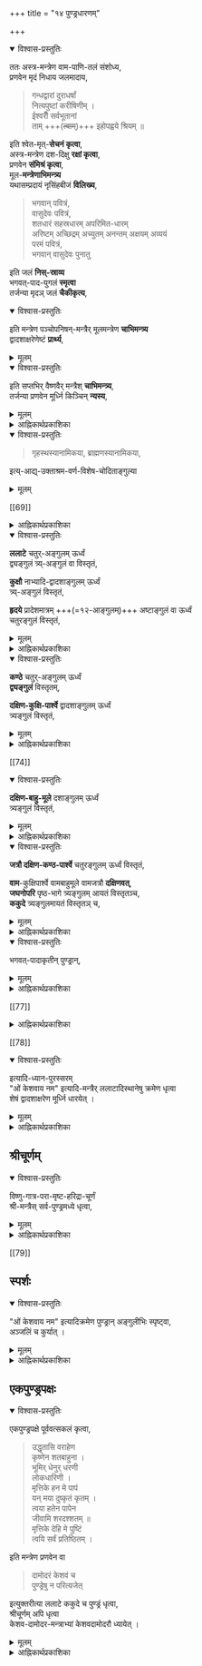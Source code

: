 +++
title = "१४ पुण्ड्रधारणम्"

+++

<details open><summary>विश्वास-प्रस्तुतिः</summary>

ततः अस्त्र-मन्त्रेण वाम-पाणि-तलं संशोध्य,  
प्रणवेन मृदं निधाय जलमादाय, 

> गन्धद्वारां दुराधर्षां  
नित्यपुष्टां करीषिणीम् ।  
ईश्वरीँ सर्वभूतानां  
ताम् +++(~~त्वाम्~~)+++ इहोपह्वये श्रियम् ॥

इति श्वेत-मृत्-**सेचनं कृत्वा**,  
अस्त्र-मन्त्रेण दश-दिक्षु **रक्षां कृत्वा**,  
प्रणवेन **संमिश्रं कृत्वा**,  
मूल-**मन्त्रेणाभिमन्त्र्य**  
यथासम्प्रदायं नृसिंहबीजं **विलिख्य**, 

> भगवान् पवित्रं,  
> वासुदेवः पवित्रं,  
> शतधारं सहस्रधारम् अपरिमित-धारम्  
> अरिष्टम् अच्छिद्रम् अच्युतम् अनन्तम् अक्षयम् अव्ययं  
> परमं पवित्रं,  
> भगवान् वासुदेवः पुनातु 

इति जलं **निस्-स्राव्य**  
भगवत्-पाद-युगलं **स्मृत्वा**  
तर्जन्या मृदञ् जलं **चैकीकृत्य**, 
</details>

<div class="js_include" url="/vedAH_Rk/shAkalam/saMhitA/vishvAsa-prastutiH/01/154/01_viShNornu_kaM.md"  newLevelForH1="5" includeTitle="false"> </div>  

<div class="js_include" url="/vedAH_Rk/shAkalam/saMhitA/sarvASh_TIkAH/01/154/01_viShNornu_kaM.md"  newLevelForH1="5" includeTitle="false"> </div>  


<details open><summary>विश्वास-प्रस्तुतिः</summary>

इति मन्त्रेण पञ्चोपनिषन्-मन्त्रैर्  मूलमन्त्रेण **चाभिमन्त्र्य**  
द्वादशाक्षरेणेष्टं **प्रार्थ्य**, 
</details>

<details><summary>मूलम्</summary>

इति मन्त्रेण पञ्चोपनिषन्मन्त्रैर्मूलमन्त्रेण चाभिमन्त्र्य द्वादशाक्षरेणेष्टं प्रार्थ्य, 
</details>


<div class="js_include" url="/vedAH_yajuH/taittirIyam/saMhitA/yajuH/sarva-prastutiH/1/2_somayAgArambhaH/13_havirdhAna-maNDapa-nirmANam/viShNo_rarATam.md"  newLevelForH1="5" includeTitle="false"> </div>

<details open><summary>विश्वास-प्रस्तुतिः</summary>

इति सप्तभिर् वैष्णवैर् मन्त्रैश् **चाभिमन्त्र्य**,  
तर्जन्या प्रणवेन मूर्ध्नि किञ्चिन् **न्यस्य**,
</details>

<details><summary>मूलम्</summary>

इति सप्तभिर्वैष्णवैर्मन्त्रैश्चाभिमन्त्र्य, तर्जन्या प्रणवेन मूर्ध्नि किञ्चिन्न्यस्य,
</details>


<details><summary>आह्निकार्थप्रकाशिका</summary>

अथ ऊर्ध्वपुण्ड्रधारणम् आह **अस्त्रमन्त्रेणे**त्यादिना ।  
ऊर्ध्व-पुण्ड्र-धारण-तद्-अधिकारि-मृद्-वर्णाकृत्य्-आदिकं सप्रमाणं  
श्री-सच्-चरित्र-रक्षायां स्पष्टम् अनुगृहीतम् ।  

यत् तु आह्निक-काण्डे +++(वैद्यनाथदीक्षितीये)+++ ब्राह्मणादीनां  
त्रिपुण्ड्र-धारण-प्रतिपादकानि चन्द्रिका-माधवीयाद्य्-अनुदाहृतानि वचनानि  
ब्राह्मणस्य त्रिपुण्ड्र-निषेध-पराणि सम्प्रतिपन्न-वचनानि  
चोदाहृत्योक्तम् 

> एवम्-आदि-त्रि-पुण्ड्र-निषेध-वचनानि  
> पाशुपतादि-तन्त्र-दीक्षा-प्रविष्ट-ब्राह्मण-निन्दा-पराणि ।  
> अत एव वाराहे गौतमः +++(पाठोऽयं न लब्धः।)+++ -
>
>
>> शशाप तान् जटा-भस्म-  
दीक्षा-व्रत-धरांस् तथा ।  
त्रि-पुण्ड्र-धारिणो नित्यं  
भस्मोद्धूलन-तत्-पराः ॥  
**भविष्यथ** त्रयी-बाह्या  
मिथ्या-ज्ञान-प्रलापिनः ।  
बौद्धे चाप्य् आर्हते चैव  
तथा पाशुपतेऽपि च ॥  
शाम्भवे दीक्षिता यूयं  
**भवत** ब्राह्मणाधमाः । 
>
> इत्युक्तम् ।

[[68]]

तद् अयुक्तम् -   
"ब्राह्मणस् त्रिपुण्ड्रं न धारयेद्"  
इत्य्-आदीनां स्वोदाहृतानां आचार्यपादोदाहृतानां पठ्यमान-स्मृति-पुराण-वचनानां  
शैव-पाशुपतादि-दीक्षा-प्रविष्ट-ब्राह्मण-निन्दा-परत्वस्यायुक्तत्वात् ।  

न तावच् छ्रुति-लिङ्गादिभिर् अयम् अर्थो ऽवगम्यते -  
भवद्-उदाहृत-वचनेन त्रि-पुण्ड्र-धारण-भस्मोद्धूलन-मिथ्या-ज्ञान-प्रलापानां  
शाप-ग्रस्त-विषयत्वावगमेन  
त्रिपुण्ड्रादेः तद्-धार्यत्वे  
तद्-व्यतिरिक्ताधार्यत्व-परत्वेन च लिङ्ग-दर्शनात् । 

अपच्छेदाधिकरण-न्यायेन निषेधस्य बलीयस्त्व-वादिनः अद्वैतिनः ।  

प्रायश्चित्त-काण्डे श्राद्ध-शिष्ट-भोजन-विधि-सत्त्वेऽपि  
निषेधस्य बलीयस्त्वात्  
तद्-अभोज्यत्वं वदतः वैद्यनाथस्य  
ब्राह्मण-त्रि-पुण्ड्र-निषेध-बलीयस्त्वस्यावश्याङ्गीकार्यत्वात् -  
निषेध-वचनानां शैव-दीक्षा-प्रविष्ट-ब्राह्मण-निन्दा-परत्व-वर्णनं  
स्व-मत-स्थैकदेशि-दुराचार-स्थापनाभिनिवेश-मूलकम् इति  
सद्भिर् विभावनीयम् इति । 

तद् उक्तम् - 

> आदौ तु लक्षणोपेतां  
सुगन्धां सात्त्विकीं शुभाम् ।  
वामे ऽस्त्र-शोधिते हस्ते  
वाग्यतः प्रणवेन तु ॥  
**निधाय** जलम् आदाय  
गन्धद्वारेति **सेचयेत्** ।  
अस्त्र-मन्त्रेण रक्षां च  
**कृत्वा** दशसु दिक्ष्व् अपि ॥  
तार-मन्त्रेण सम्मिश्रं  
मूल-मन्त्रेण **मन्त्रयेत्** ।  
नृसिंह-बीजञ् च **लिखेत्**  
रक्षार्थं दोष-शान्तये ॥  
शत-धारेति मन्त्रेण  
तीर्थ-तोयञ् च **निक्षिपेत्** ।  
ताम् **एकीकृत्य** तर्जन्या  
**स्मृत्वा** मम पद-द्वयम् ॥  
विष्णोर्नुकेन मन्त्रेण  
**मन्त्रयित्वा** यथाक्रमम् ।  
पञ्चोपनिषदैर् मन्त्रैर्  
मूल-मन्त्रेण मन्त्रयेत् ॥  
द्वादशाक्षरम् **उच्चार्य**  
**प्रार्थयेद्** इष्ट-सिद्धये ।  
सप्तभिर् वैष्णवैर् मन्त्रैर्  
**मन्त्रयेन्** मोक्ष-सिद्धये ॥  
मृदं प्राक् तार-मन्त्रेण  
तर्जन्या मूर्ध्नि **विन्यसेत्** ॥ 

इति ।  
“इष्टसिद्धये" इत्यत्र “सत्-समृद्धिञ् च युक्ताम्" इत्य्  
अनुगृहीत-भगवद्-भागवत-समृद्धिर् विवक्षिता,  
प्रपन्नानां “त्रैवर्गिकांस् त्यजेद् धर्मान्” इति काम्यान्तर-निषेधात् ।  

“मोक्ष-सिद्धये” इत्यत्र अनन्य-प्रयोजन-कैङ्कर्य-सिद्धिर् विवक्षिता,  
प्रपन्नानां मोक्षार्थं कर्तव्यान्तराभावात् ।+++(5)+++ 
</details>



<details open><summary>विश्वास-प्रस्तुतिः</summary>

> गृहस्थस्यानामिकया, ब्राह्मणस्यानामिकया, 
 
इत्य्-आद्य्-उक्ताश्रम-वर्ण-विशेष-चोदिताङ्गुल्या
</details>

<details><summary>मूलम्</summary>

> गृहस्थस्यानामिकया, ब्राह्मणस्यानामिकया, 
 
इत्याद्युक्ताश्रमवर्णविशेषचोदिताङ्गुल्या
</details>



[[69]]

<details><summary>आह्निकार्थप्रकाशिका</summary>

अथ पुण्ड्र-धारण-साधनम् आह -  
**गृहस्थस्यानामिकये**त्य्-आदिना । तद् उक्तं 

> ब्राह्मणस्य विशेषेण  
कल्पिता **ऽऽनामिका** स्मृता ।  
**अङ्गुष्ठम्** एव राज्ञश् च  
**तर्जनी** विश एव च ॥  
शूद्रस्य **मध्यमा** प्रोक्ता  
सर्वेषां वाप्य् **अनामिका** ।  
**तर्जनी** भिक्षुकस्यैव  
वनस्थस्य तु **मध्यमा** ॥  
**अनामिका** गृहस्थस्याङ्गुष्ठाग्रमथापि वा ।  
**अङ्गुष्ठेन** ब्रह्मचारी सर्वेषां स्याद् **अनामिका** ॥ 

इति । 

यद् अपरोक्तं स्कान्दे मार्गशीर्ष-माहात्म्ये  
ब्रह्म-चारि-यत्य्-आदीन् अधिकृत्य दर्पणविधेः  
तेषान् तु **दर्पण-निषेधो** ऽन्यविषयः ।  
तत्रैव रात्रौ दर्पण-विधेः  
तत्र दर्पण-निषेधो ऽन्यविषयः -  
तत्रैव दर्पणाभावे जलावलोकन-विधानात् । 

जले प्रतिबिम्बावलोकन-निषेधोऽपि तथा +इति - तदसङ्गतम् -  
निबन्धनेषु तद्-वचनान् उदाहरणेनाचार-विरहाच् च । 

यतीनां सर्वदा इतरेषां रात्रौ  
दर्पणावलोकनस्य जलावलोकन-पूर्व-पुण्ड्र-धारणस्य  
चाननुष्ठान-पराहतत्वात् । यद् अप्य् अपरोक्तं 

> **अङ्गुष्ठं** पुष्टिदं प्रोक्तं  
**मध्यमा** ऽऽयुष्करी तथा ।  
**अनामिका** ऽन्नदा नित्यं  
मुक्तिदा च **प्रदेशिनी** ।  
एतैर् अङ्गुलिभेदैस् तु  
कारयेन्, न नखैर् लिखेत् ॥ 

इति श्री-सच्-चरित्र-रक्षोक्त--तत्-तद्-अङ्गुलि-फल--निरपेक्षाणां  
तत्-तत्-कर्माङ्गत्वादि-मात्रेणोर्ध्व-पुण्ड्र-करण-दशायाम् 

> अनामिका ब्राह्मणस्य  
> गृहस्थस्यानामिका 

इत्य्-आदिवर्णाश्रम-विषय-व्यवस्था-वचनानीति  
देशिक-चरणैः कण्ठतो व्यवस्थापितत्वात्,  
मोक्षापेक्षावद्भिः भगवत्-प्रीत्य्-अर्थम् ऊर्ध्व-पुण्ड्र-करणे  
प्रदेशिन्य्+++(=तर्जनी)+++ एव देशिक-सम्मता ।

[[70]]

तया ऽऽर्जवादि-गुणासम्भवे  
तद्-अनुगुणया यया कयाचिद् अङ्गुल्या धार्याणि ।+++(4)+++ 

> यथाकामन् तु सर्वाभिः  
न नखैरिति केचन 

इत्य्-उक्तत्वात् ।  
स्मृति-चन्द्रिकायां - 

> स्वयं-धौतेन कर्तव्यं  
कारु-धौतं विवर्जयेत् 

इत्यत्र स्वयं-धौतेनेत्य् एव सिद्धे  
कारु-धौत-निषेधेन  
कारु-धौत-व्यतिरिक्त-धौतम् अभ्यनुज्ञातम्।   

इत्य् उक्त-रीत्या  
"न नखैर् लिखेद्" इति निषेधेन  
नख-व्यतिरिक्तं पुण्ड्र-धारणे  
ऽभ्यनुज्ञातं भवति -  

> येनोर्ध्वपुण्ड्रं सौम्यं स्याद्  
आर्जवं च कृतं भवेत् ।  
तेन कुर्यात् प्रकारेण  
तादृशं फलदं भवेत् ॥ 

इति नारदीय-वचने येन तेनेति सामान्योक्तेश् च । एवञ्चाङ्गुल्यैव धारणीयानीति निर्बन्धो न कर्तव्य इति । तदत्यन्तमसङ्गतम् । आचार्यपादश्रीसूक्तिन्यायविरुद्धत्वात् । 

> या चात्र वर्णाश्रम-मात्र-विषयतया  
> ऽङ्गुलि-व्यवस्था  
> सा तत्-तत्-फल-विशेष-निरपेक्षाणां  
> तत्-तत्-कर्माङ्गत्वादि-मात्रेणोर्ध्व-पुण्ड्र-करण-दशायाम्  
> इति मन्तव्यम् 

इति श्रीसूक्तौ पूर्वोदाहृत-वचनावगत-मोक्ष-तद्-इतर-फल-कामना-रहितानां  
तत्-तत्-कर्माङ्गत्वादिनोर्ध्व-पुण्ड्र-धारणे वर्णाश्रमाङ्गुलि-व्यवस्थेति प्रतीयते ।  
कर्माङ्गत्वादीत्यादि-पदेन 

> यच् छरीरं मनुष्याणाम्  
ऊर्ध्व-पुण्ड्रं विना भवेत् ।  
द्रष्टव्यन् नैव तद्-देहं  
श्मशान-सदृशं स्मृतम् ॥ +++(4)+++

इत्य्-अकरणे दोष-श्रवणेन  
करणे प्रत्यवाय-परिहारस्य, 

> प्रातर्-मध्यन्-दिने सायम्  
ऊर्ध्वपुण्ड्रेण केशवः ।  
अकृतैर् वा कृतैर् वापि  
तैस् तैः प्रीणाति माधवः ॥ 

इति भारद्वाज-वचनावगत-भगवत्-प्रीति-विशेषस्य च सङ्ग्रहः ।  
_मात्र_-पदेन पूर्वोदाहृत-वचनावगत-फलाभिसन्धि-व्यवच्छेदः ।  
एवं च तत्-तत्-कर्माङ्गत्वेन  
“अ-क्रिया-वद् अनर्थाय" इति  
लक्ष्मी-तन्त्र-वचन+आचार्यपाद-श्रीसूक्तावगत--  
प्रत्यवाय-परिहारार्थत्वेन +उपदर्शित-भगवत्-प्रीत्य्-उद्देशेन  
चोर्ध्व-पुण्ड्र-करण-दशायां वर्णाश्रमाङ्गुलि-व्यवस्थेत्य् उक्तं भवति । 

> फलाश्रुतेर् वीप्सया वा  
> तन् नित्यम् उदितं बुधैः,  
> अस्य चैवम् अकामोपाधि-निबद्ध-विधि-प्राप्तत्वात्  
> **नित्यत्वं सिद्धम्** 

इति प्रमाण-श्री-सच्-चरित्र-रक्षा-श्रीसूक्त्य्-अनुसारेणात्र  
नित्य-विधि-परत्वस्याङ्गीकार्यत्वात् ।  
अयम् अर्थः 

> अतस् सिद्धं कर्माङ्गत्वादिभिर् ऊर्ध्व-पुण्ड्रस्यावश्यधार्यत्वम्,  
> कर्मङ्गत्वादिना ऊर्ध्व-पुण्ड्र-ग्रहणम् इह भवेत्  

इत्य् आचार्यपादश्रीसूक्त्य्-अभिप्रेतश्च -

[[71]]

> ज्योतिष्टोमेन स्वर्गकामो यजेत,  
> वृष्टिकामः कारीर्या यजेत,  
> श्येनेनाभिचरन् यजेत 

इत्यादौ तत्-तत्-फल-कामना-रूपाधिकारवतस्  
तत्-तत्-फलोद्देशेन तत्-तत्-कर्म-विधिर् इति  
मीमांसक-सिद्धान्तितत्वात्,  
ऊर्ध्व-पुण्ड्र-विषयक-फल-साधनाङ्गुलि-विधीनाम् अपि  
तथैवार्थ-वर्णनौचित्यात् । 

“मुक्तिदा च प्रदेशिनी" इत्य्-अत्र  
मुक्ति-रूप-फलोद्देशेनानुष्ठान एव प्रदेशिनी-विधानम् इति  
न तद्-वाक्येन भगवत्-प्रीत्यर्थम् ऊर्ध्व-पुण्ड्रधारणं विधीयते -  
फल-साधन-वाक्यस्य नित्य-विधित्वासम्भवात् ,  
श्री-सच्-चरित्र-रक्षा-प्रथमाधिकारे 

> कामाधिकारत्वे सम्भवति  
> नित्यत्व-कल्पनायोगात् 

इत्य्-अनुगृहीतत्वाच्च । 

यद् अपि स्मृति-चन्द्रिकोक्त-दृष्टान्तेनाङ्गुली-व्यतिरिक्तस्यापि  
पुण्ड्र-धारण-साधनत्वम् उक्तम्,  
तद् अपि मन्दम् -  
दृष्टान्त-वैषम्यात्। 

> स्वयं धौतेन कर्तव्यं  
> कारुधौतं विवर्जयेत् 

इत्य्-अत्र विशेष-निषेधेन  
शेषाभ्यनुज्ञानात्  
कारु-धौत-व्यतिरिक्त-धौताभ्यनुज्ञानम् इति चन्द्रिकोक्तम् । 

आचार्यपादोदाहृते तु “ऊर्ध्वपुण्ड्र-विधौ मोक्षम्" इत्य्-आदिषु भरद्वाज-वचनेषु  
पञ्चाङ्गुलीन् विधाय  
"न चान्येन विधीयीत" इत्य् अङ्गुलि-व्यतिरिक्त-निषेधात् । 

“न नखैरिति केचन" इति वचनस्य शेषाभ्यनुज्ञान्यायेन  
शलाकाभ्यनुज्ञा-परत्वस्य  
कतिपय-सम्मतत्वेन भूयसां न्यायेन  
प्रत्यवाय-श्रवण-सहित-सामान्य-निषेधस्य प्रबलत्वात् शिष्टाचाराच्च,  
उदाहृत-दृष्टान्त-वैषम्येणाङ्गुलीनाम् एव पुण्ड्र-धारण-करणत्वम् **अङ्गीकार्यम्** । 

श्रीसच्चरित्ररक्षाप्रथमाधिकारे 

> ब्राह्मणस्य विशेषेण  
> वैष्णवस्य विशेषतः । 

इत्य् अपि वचनं  
न ब्राह्मणमात्रस्यावश्य-कर्तव्यत्व-प्रतिक्षेप-परम् -  
अपि तु अकरणे प्रत्यवाय-लाघव-परम् ।+++(5)+++  
अतः अङ्गुल्यैव पुण्ड्राणि **धारणीयानीति सिद्धम्** । एतेन 

"येनोर्ध्व-पुण्ड्रम्" इत्य्-आदि-वचने  
येन तेनेति सामान्य-निर्देशाद्  
अङ्गुलिव्यतिरिक्तस्यापि पुण्ड्र-धारण-करणत्वम् अनुमतम्  
इत्युक्तं परास्तम् ।  
उपात्त-वचने येन तेनेति पद-द्वयस्य  
विशेष्य-समर्पकं प्रकारेणेति पदं प्रयुक्तम् ।  
प्रकारशब्दो ऽपृथक्-सिद्ध-विशेषण-परस् सन्  
अवयव-संस्थान-रूपं प्रकारम् अभिधत्ते -  
श्रीभाष्यादौ प्रकारत्वं विशेषणत्वम् इति बहुधाभिहितत्वात् ।

[[72]]

श्रीन्यायसिद्धाञ्जनोपक्रमे 

> अशेष-चिद्-अचित्-प्रकारं  
> ब्रह्मैकम् एव तत्त्वं,  
> तत्र प्रकार-प्रकारिणोः प्रकाराणाञ् चात्यन्त-भेदेऽपि  
> विशिष्टैक्यादि-विवक्षया  
> एकत्व-व्यपदेश 

इति चिद्-अचितोः भगवत्-प्रकारत्व-प्रतिपादनात् ।  
अतः समीचीनावयव-सन्निवेश-विशिष्ट-पुण्ड्रधारणम् उक्त-वचनाभिप्रेतम् इति । 

मुमुक्षुदर्पणे "न नखाद्यैश्च" आद्यशब्दात्  
शलाकादिभिर् अपि न कुर्यादित्यर्थ इत्युक्तम् । 

अतः प्रकारेणेत्य् एतत्-परित्यज्य  
येन तेनेत्य्-अस्याङ्गुलि-व्यतिरिक्त-साधन-परत्व-वर्णनम्  
आग्रह-मूलमेव । 

अतस् सुष्ठूक्तम् "गृहस्थस्यानामिकया" इत्यादिकमिति बोध्यम् ।
</details>



<details open><summary>विश्वास-प्रस्तुतिः</summary>

**ललाटे** चतुर्-अङ्गुलम् ऊर्ध्वं  
द्व्यङ्गुलं त्र्य्-अङ्गुलं वा विस्तृतं,  

**कुक्षौ** नाभ्यादि-द्वादशाङ्गुलम् ऊर्ध्वं  
त्र्य्-अङ्गुलं विस्तृतं,  

**हृदये** प्रादेशमात्रम् +++(=१२-आङ्गुलम्)+++ अष्टाङ्गुलं वा ऊर्ध्वं  
चतुरङ्गुलं विस्तृतं,
</details>

<details><summary>मूलम्</summary>

ललाटे चतुरङ्गुलमूर्ध्वं द्व्यङ्गुलं त्र्यङ्गुलं वा विस्तृतं, कुक्षौ नाभ्यादिद्वादशाङ्गुलमूर्ध्वं त्र्यङ्गुलं विस्तृतं, हृदये प्रादेशमात्रमष्टाङ्गुलं वा ऊर्ध्वं चतुरङ्गुलं विस्तृतं,
</details>



<details><summary>आह्निकार्थप्रकाशिका</summary>

> **पार्श्वयोर्** घन-विन्यासम्  
ऊर्ध्वपुण्ड्रम् इहोच्यते ।  
यथा चर्म **न दृश्येत**  
तथोर्ध्वं पुण्ड्रम् **आचरेत्** ॥
इषुपात-स्थितैर् **ग्राह्यम्**  
ऊर्ध्वपुण्ड्रं **समाचरेत्** ।
>
> **पार्श्वम्** अङ्गुलि-मानं स्यान्
+++(रेखामध्यवर्तिनि)+++ **मध्यमे** द्व्यङ्गुलं भवेत् ॥  
>
> त्रिधा सर्वत्र **विस्तारश्**  
चतुस्-त्रि-द्व्य्-अङ्गुलं क्रमात् ।  
उत्तमो मध्यमो हीनः,  
> 
> **पार्श्वाव् +++(रेखे)+++ आङ्गुलिकौ** स्मृतौ ॥
>
> वर्तुलं तिर्यग् अच्छिद्रं  
ह्रस्वं दीर्घं ततन् तनु ।  
वक्रं विरूपं बद्धाग्रं  
भिन्नमूलं पद-च्युतम् ॥  
अशुभ्रं रूक्षम् आसक्तं  
तथानङ्गुलि-कल्पितम् ।  
विगन्धम् अपसव्यञ् च  
पुण्ड्रम् **आहुर् अनर्थकम्** ॥
>
> **आसीनो** ऽङ्गुलिभिर् **दद्याद्**  
ऊर्ध्वपुण्ड्रान् **स्वयं** क्रमात् ।
>
> पार्श्वम् अङ्गुलिमात्रन् तु  
मध्ये छिद्रं **प्रकल्पयेत्** ॥  
पार्श्वम् अङ्गुलिमात्रन्तु  
विन्यसेद् द्विजसत्तमः ।
>
> सपवित्रेण हस्तेन  
नोर्ध्वपुण्ड्राणि धारयेत् ॥  
चन्दनालेपनञ्चैव  
तद् दानञ् चैव वर्जयेत् ॥

इति श्रीसच्चरित्ररक्षोदाहृत-  
वसिष्ठ-भरद्वाज-पराशर-संहिता--  
वृद्ध-हारीत-वसिष्ठ-स्मृति-वचनान्य्  
अनुसन्धेयानि ।

आचार्यपादानां पारमेष्ठ्य-संहिता-वचनानाम् एव  
चरमोपात्तत्वेनाभिमतत्वात्  
प्रायशस् तद्-अनुसारेण  
पूर्वाचार्यानुष्ठितोर्ध्वपुण्ड्र-धारण-प्रकारम् आह  
**ललाटे चतुरङ्गुलमि**त्यादिना ।  

**चतुरङ्गुलमि**ति । 

> ऊर्ध्वपुण्ड्रं ललाटे तु  
> कुर्वीत चतुरङ्गुलम् 

इति भरद्वाजवचनमनुरुध्योक्तम् । 

> भ्रुवोर् अधस्ताद् आरभ्य  
रेखाद्वयसमन्वितम् ।  
केशान्तं विन्यसेत् पुण्ड्रम्  
ऊर्ध्वं नित्यं द्विजोत्तमः ॥ 

इति वासिष्ठ-संहिता-वचनम् अप्य् अत्र भाव्यम् ।

[[73]]

यत्तु 

> नासिकामूलम् आरभ्य  
ललाटे प्रथमन् न्यसेत् 

इत्याचार्यपादोदाहृत-वचनादौ नासामूले ललाट-पुण्ड्रविधिर् इति -  
तन् न,  
यतस् तत्र नासिका-मूलस्य मर्यादात्वम् एव,  
न त्व् अभिविधित्वं,  
“भ्रुवोर् अधस्ताद् आरभ्ये"त्य् उदाहृत-वासिष्ठ-वचनानुरोधात् ।  

“विस्तारन् त्र्य्-अङ्गुलम्"  
इत्य्-आद्य्-आचार्य-पादोदाहृत-वचनावगत-  
त्र्य्-अङ्गुलादि-विस्तारस्य नासामूलेऽसम्भावितत्वेन,  
नासा-मूलोपरि भ्रुवोर्-अधः ललाट-पुण्ड्र-धारणम् एव युक्तम्  
इति बोध्यम् । 

> विस्तारं त्र्यङ्गुलं प्रोक्तं  
> द्व्यङ्गुलं वा **ललाटके** 

इति पारमेष्ठ्य-संहिता-वचन-विहित-द्व्य्-अङ्गुल-पक्षे  
पूर्वोक्त-पार्श्वाङ्गुलि-मान-मध्य-छिद्रयोर् असम्भावितत्वात्,  
मध्यच्छिद्रार्थं पार्श्वाङ्गुलिमान-सङ्कोचस् स्याद् इत्य् अस्वरसाद् आह -  **त्र्यङ्गुलं वे**ति ।  
त्र्यङ्गुलपक्षे नोक्तानुपपत्तिर् इति बोध्यम् । 

> **स्तनान्तरे** ऽपि च तथा  
> कुर्यात् **प्रादेशम्** आयतम् 

इति पारमेष्ठ्यसंहितावगतप्रादेशपरिमाणस्य 

> कुक्षौ तु नाभेरूर्ध्वं स्याद्द्वादशाङ्गुलमायतम् 

इत्युक्तद्वादशाङ्गुलोर्ध्वप्रदेशसम्भाव्यतया क्वचित् प्रादेशप्रमाणासम्भवमभिप्रेत्य "अष्टाङ्गुलं वे"त्युक्तम् । 

> वक्षःस्थले माधवञ्च न्यसेदष्टाङ्गुलायतम् ।  
हृदये माधवायेति धारयेदङ्गुलाष्टकम् ॥ 

इति वासिष्ठसंहिताब्रह्मरात्रादिवचनजातमिह भाव्यम् ।
</details>



<details open><summary>विश्वास-प्रस्तुतिः</summary>

**कण्ठे** चतुर्-अङ्गुलम् ऊर्ध्वं  
**द्व्यङ्गुलं** विस्तृतम्, 

**दक्षिण-कुक्षि-पार्श्वे** द्वादशाङ्गुलम् ऊर्ध्वं  
त्र्यङ्गुलं विस्तृतं,
</details>

<details><summary>मूलम्</summary>

कण्ठे चतुरङ्गुलमूर्ध्वं द्व्यङ्गुलं विस्तृतम्, दक्षिणकुक्षिपार्श्वे द्वादशाङ्गुलमूर्ध्वं त्र्यङ्गुलं विस्तृतं,
</details>



<details><summary>आह्निकार्थप्रकाशिका</summary>

**कण्ठे चतुरङ्गुलमूर्ध्वं द्व्यङ्गुलं विस्तृतमि**ति । 

> **ललाटे कण्ठदेशे** तु  
**स्कन्धयोश्** च **त्रिके**+++(=मेरुदण्डाधोभागे)+++ तथा ।  
चतुर्-अङ्गुलमानानि  
पञ्च पुण्ड्राणि धारयेत् ॥ 

इत्य् आचार्यपादोदाहृत-ब्राह्म-रात्र-वचनाद्य्-अभिप्रायेण  
कण्ठ-पुरोभागे "चतुर्-अङ्गुलम्-ऊर्ध्वम्" इत्य् उक्तम् । 

> द्व्यङ्गुलं विस्तृतं रम्यं चतुरङ्गुलम् आयतम् 

इत्याचार्यपाद-प्रदर्शित-वचनात् द्व्यङ्गुलं विस्तृतम् इत्य् उक्तम् ।  

द्व्य्-अङ्गुलपक्षे मध्ये छिद्रार्थं पार्श्वाङ्गुलि-मान-सङ्कोचः कार्यः,  
तद्-असङ्कोचेच्छायां 

> कण्ठ-कूपेऽपि च तथा  
> त्र्यङ्गुलायत-विस्तृतम् 

इति पारमेष्ठ्य-संहितोक्तं ग्राह्यम् ।  

आह्निके ऽप्य् एतद् अभिप्रेतम्,  
इतर-पुण्ड्रेषु पारमेष्ठ्य-संहितोक्त-विस्ताराद्य्-अभिधानात् ।
</details>

[[74]]



<details open><summary>विश्वास-प्रस्तुतिः</summary>

**दक्षिण-बाहु-मूले** दशाङ्गुलम् ऊर्ध्वं  
त्र्यङ्गुलं विस्तृतं,
</details>

<details><summary>मूलम्</summary>

दक्षिणबाहुमूले दशाङ्गुलमूर्ध्वं त्र्यङ्गुलं विस्तृतं,
</details>



<details><summary>आह्निकार्थप्रकाशिका</summary>

**दक्षिणबाहुमूले दशाङ्गुलम् ऊर्ध्वम्** इति ।  
श्रीसच्चरित्ररक्षायां प्रथमाधिकारे  

> बाहुमूले सुदर्शन-पाञ्चजन्य-चिह्न-धारण-विधानात् हेतुत्वात्  
> सद्-गृहीतेर्  
> इतर-परिहृतेर्  
> द्रावणात् किङ्करादेर्  
> धार्यं चक्रादि-चिह्नम् 

इत्य् उक्त-हेतु-त्रयस्य  
तच्-चिह्न-प्रकाशाधीनत्वात् ,

> हृदये चोदरे चैव  
पार्श्वयोः पृष्ठ एव च ।  
बाह्वोर् मध्ये च सप्त स्युः 
…

> दक्षिणे बाहुमध्ये तु  
चिन्तयेन् मधुसूदनम् ।  
तत्पार्श्वे बाहुमध्ये तु  
मधुसूदन इष्यते ॥ 

इत्याचार्यपादोदाहृत-वचन-पारमेश्वर-वचनतः  
बाहु-मध्य-देशस्य पुण्ड्र-स्थानत्वावगतेः,  
बाहुमूल-शब्दस्य सुदर्शनादि-धारणाश्रय-व्यतिरिक्त-बाहु-मूल-परत्वम् आश्रयणीयम्,  
श्रीवैखानस-शास्त्रे मरीचिप्रोक्ते पञ्च-सप्तति-पटले 

> दक्षिणबाहुमध्ये मधुसूदनाय,  
> वामबाहुमध्ये श्रीधराय 

इति, _बाहुमध्य एव पुण्ड्रधारणं_ विहितम् -  

आचार्यार्चा-चित्र-लिखित-विग्रहेषु  
सुदर्शनादि-चिह्नाद् अधः-प्रदेश एव बाहु-पुण्ड्र-दर्शनात्  
तथैवास्मद्-आचार्य-प्राचार्य-तच्-छिष्य-प्रशिष्यानुष्ठान-दर्शनाच् च।  

तथैव बाहुपुण्ड्रधारणं युक्तम् ।  
यद् अन्योक्तं - 

> बाह्वोर् द्वादशाङ्गुल-पुण्ड्र-धारणं पारमेष्ठ्य-संहितोक्तम् 

इति,  
तन्न, बहुषु श्रीसच्चरित्ररक्षा-श्रीकोशेषु ग्रन्थ-मुद्राक्षर-तच्-छ्रीकोशेषु च 

> दक्षिणे तु भुजे कुर्याद्  
> आयतन्तु दशाङ्गुलम् । 

इति तत्-संहिता-वचन-दर्शनात्,   

तत्-परिमाणस्य 

> दशाङ्गुल-प्रमाणन् तु  
> उत्तमोत्तमम् उच्यते 

इत्य्-आचार्य-पादोपात्त-वचन-प्रशंसितत्वाच् च।  
बहुष्व् असंकीर्णाह्निक-कोशेषु 

> दक्षिणबाहौ दशाङ्गुलमूर्ध्वम् 

इत्येव पाठोऽस्ति ।  
क्वचित् "द्वादशाङ्गुलम्" इति पाठः,  
उदाहृत-प्रमाण-विरोधात् मानाभावाच् छोपेक्ष्यः । 

एवञ्च कूर्पर-प्रभृति-पञ्च-दशाङ्गुल-परिमिते बाहौ  
अधः द्व्य्-अङ्गुलं परित्यज्य  
उपरि दशाङ्गुल-पुण्ड्र-धारणे  
त्र्य्-अङ्गुलं परित्यज्य  
त्र्य्-अङ्गुल-बाहु-मूल-प्रदेशः सुदर्शन-पाञ्च-जन्य--प्रकाश-योग्यस् स्यात्,  
एवं सति, सर्व-प्रमाण-श्रीसूक्त्य्-आचारानुगुण्यं भवति । 

[[75]] 

एतेन कूर्परादुपरि चतुर्-अङ्गुल-त्र्य्-अङ्गुलाद् वा ऊर्ध्वं  
द्वादशाङ्गुलं, दशाङ्गुलं, नवाङ्गुलं, अष्टाङ्गुलं वा, आयतं  
बाहु-पुण्ड्रम् इत्य् अपरोक्तं परास्तम् -  

> नवाङ्गुलं मध्यमं स्याद्  
> अष्टाङ्गुलम् अथाधमम् 

इति निन्दित-नवाङ्गुलाष्टाङ्गुल-परिमाणयोः  
पूर्व-प्रशंसित-दशाङ्गुल-परिमाणेन तुल्य-विकल्प-कथनस्यानुचितत्वात्,  
पञ्च-दशाङ्गुले बाहौ अधश् चतुर्-अङ्गुल-त्यागे द्वादशाङ्गुल-पुण्ड्र-धारण-स्थला-भावात्,  
दशाङ्गुल-नवाङ्गुल-पुण्ड्र-धारणे सुदर्शनाद्य्-अङ्कन-छादनापत्त्या  
तत्-प्रकाशाधीनस्य “हेतुत्वात् सद्गृहीतेर्" इत्यादि-हेतु-त्रयस्यासम्भव-प्रसङ्गात्,  
त्र्यङ्गुलाद् ऊर्ध्वं द्वादशाङ्गुल-पुण्ड्रधारणेऽपि तद्-दोष-तादवस्थ्याच् च । 

एतेन, इतर-पराङ्गीकृतः अष्टाङ्गुल-बाहु-पुण्ड्र-पक्षः प्रत्य्-उक्तः,  
“अष्टाङ्गुलम् अथाधमम्" इति तन्-निन्दनात् ।  

न चैवं हृदये ऽष्टाङ्गुल-पुण्ड्राधार्यत्वं स्याद् इति वाच्यम्,  
पूर्वोक्तरीत्या तत्रागत्याष्टाङ्गुल-पुण्ड्रस्यैव धार्यत्वात्,  
यत्र दशाङ्गुल-विधेर् अवकाश-सम्भवश् च  
तत्रैवाष्टाङ्गुल-निन्दनस्य स्वीकार्यत्वात् ।
</details>



<details open><summary>विश्वास-प्रस्तुतिः</summary>

**जत्रौ दक्षिण-कण्ठ-पार्श्वे** चतुरङ्गुलम् ऊर्ध्वं विस्तृतं,  

**वाम**-कुक्षिपार्श्वे वामबाहुमूले वामजत्रौ **दक्षिणवत्**,  
**जघनोपरि** पृष्ठ-भागे त्र्यङ्गुलम् आयतं विस्तृतञ्च,  
**ककुदे** त्र्यङ्गुलमायतं विस्तृतञ् च,
</details>

<details><summary>मूलम्</summary>

जत्रौ दक्षिणकण्ठपार्श्वे चतुरङ्गुलमूर्ध्वं विस्तृतं, वामकुक्षिपार्श्वे वामबाहुमूले वामजत्रौ दक्षिणवत्, जघनोपरि पृष्ठभागे त्र्यङ्गुलमायतं विस्तृतञ्च, ककुदे त्र्यङ्गुलमायतं विस्तृतञ्च,
</details>



<details><summary>आह्निकार्थप्रकाशिका</summary>

**जत्रौ दक्षिणकण्ठपार्श्वे** इति । 

> जत्रौ त्र्यङ्गुलम् आयामं विस्तरञ्च तथैव च 

इति पारमेष्ठ्य-संहितावचनमनुसृत्य जत्रावित्युक्तम् । 

> त्रिविक्रमेति मन्त्रेण  
धारयेद्दक्षिणे गले ।  
हृषीकेशेति मन्त्रेण  
धारयेद् वामकण्ठके ।  
त्रिविक्रमं च तत्-स्कन्दे  
वामपार्श्वे तु वामनम् ।  
श्रीधरं बाहुके वामे  
हृषीकेशन्तु स्कन्धके ॥ 

इत्याचार्यपादोदाहृतवचनतः

> தெளிவுடைவாளுருவிக் கரங்களிலீரண்டேந்தி வலக்கழுத்தும், என்னிருடீகேசனிறைக் கீழிடக் கழுத்தென்றிவற்றில்

इति द्वादशनाम-गाथा-वाक्याच् च।   

दक्षिण-वाम-कण्ठयोर् एव पुण्ड्र-स्थानत्वावगमात्  
“जत्राव्" इत्यस्य जत्रुस्थानम् आरभ्येत्य् अर्थो ग्राह्यः,  
एवं “वाम जत्राव्" इत्यत्रापि बोध्यम् ।

[[76]]

अतः केषाञ्चित् जत्राव् एव पुण्ड्रधारणञ् चिन्त्यम्।  

इति +ऊर्ध्व-पुण्ड्र-विषय-स्थान-परिमाण-प्रमाणोपपत्ति-पर-पक्ष-प्रतिक्षेपादेः  
बहुधा प्रदर्शितत्वात्  
पार्श्वयोर्  
अङ्गुलि-परिमाण-न्यूनाधिक-  
चोदित-स्थान-च्युतातिदीर्घातिह्रस्व- 
मध्य-छिद्ररहित-बद्धाग्र-  
शलाकादि-कल्पित-पुण्ड्राण्य्  
अनर्थकानीति बोध्यम् ।
</details>



<details open><summary>विश्वास-प्रस्तुतिः</summary>

भगवत्-पादाकृतीन् पुण्ड्रान्, 
</details>

<details><summary>मूलम्</summary>

भगवत्पादाकृतीन् पुण्ड्रान्, 
</details>



<details><summary>आह्निकार्थप्रकाशिका</summary>

**भगवत्-पादाकृतीन् पुण्ड्रान्** इति । तदुक्तम् 

> क्रियमाणस्य चोर्ध्वपुण्ड्रस्य  
> हरि-पाद-संस्थानवत्त्वं सान्तरालत्वञ्च  
> "हरेः पादाकृतिम्" इत्यादिकया श्रुत्या  
> प्राग्-उपात्तया प्रदर्शितम् ।  
> सन्ति च पुराणादिष्व् अपि तथात्वे वचांसि

इत्यादिना 

> अतः श्रुत्य्-आदि-विहित-हरि-पादसंस्थानम् एव  
> भागवतैर् उपादेयम् इति स्थितम् 

इत्य्-अन्तेन  
हरि-पाद-संस्थानस्यैव भागवतैर् उपादेयत्वम्,  
अन्याकृतीनाम् एकान्ति-व्यतिरिक्त-ग्राह्यत्वम् अनुगृहीतम् ।+++(4)+++ 

> भगवल्-ललाटे न तत्-पादाकृति-पुण्ड्रं,  
> मन्त्र-विशेष-करणक--  
> ध्यान-विशेष-युक्त-  
> श्वेतमृदादि-धारणस्यैव पुण्ड्रत्वाद् ।  
> तत्र शोभार्थम् अलङ्कार-विशेषः  
> पुण्ड्र-सदृशः तिलक-सदृशो वा  
> यथा शोभाभिमानं क्रियत 

इत्य् आचार्य-पादानुगृहीतञ् च ग्राह्यम् ।  

एतेन पुण्ड्र-मूल-भागे त्र्य्-अङ्गुल-द्व्य्-अङ्गुल-परिमाणम्,  
ऊर्ध्व-भागे द्व्य्-अङ्गुलैकाङ्गुल-परिमाणं पुण्ड्रं कैश्चित् क्रियमाणं,  
तस्य वेणु-पत्र--दीप-शिखाद्य्-आकृतित्व-कथनञ् च  
पारमैकान्त्याननुगुणम् इति बोध्यम् ।
</details>


<div class="js_include" url="/AgamaH_vaiShNavaH/rAmAnuja-sampradAyaH/prakIrNa-mantrAdi/padyam/chatush-chakram/"  newLevelForH1="5" includeTitle="false"> </div>  


[[77]]

<details><summary>आह्निकार्थप्रकाशिका</summary>

ऊर्ध्व-पुण्ड्र-धारण-दशायां तत्-तत्-पुण्ड्र-देवता-ध्यानम्  
आह - **चतुश्चक्रन्नमस्यामी**त्यादिना 

> वासुदेवमुपासेहं पूर्णेन्द्वयुतसन्निभम् 

इत्यन्तेन ।  

वासुदेवम्-इत्यादि-त्रयोदश-पुण्ड्र-पक्षाभिप्रायेण । 

"ललाटे चतुर्-अङ्गुलम् ऊर्ध्वम्" इत्यादिना  
"ककुदे त्र्यङ्गुलमायतं विस्तृतञ्" चेत्यभिधानात्
चरमोपात्त-पारमेष्ठ्य-संहिता-वचनेषु  
द्वादश-नाम-गाथासु च द्वादशपुण्ड्र-धारणावगमात्, 

> मोक्षार्थी च विशेषेण  
द्वादशाक्षर-विद्यया ।  
द्वादशैतानि पुण्ड्राणि  
कुर्यात् द्वादशनामभिः ॥  

इति इन्द्ररात्र-वचनेऽपि तथावगमाच्च  
द्वादश-पुण्ड्र-पक्ष एवाचार्यपाद-सम्मतः ।  

द्वादशाक्षर-विद्यया = शेष-शिरो-धारण-मन्त्र-रूपया सह,  
द्वादशनामभिः एतानि = 

> चतुश्चक्रधरं मान्तु  
> स्मृत्वा जाम्बूनद-प्रभम् 

इत्यादिभिः 

> दामोदराय मन्त्रेण  
> धारयेत्पश्चिमे गले 

इत्यन्तैः पूर्वोदाहृतवचनैः  
प्रतिपादितानि द्वादशपुण्ड्राणि मोक्षार्थी  
विशेषेण कुर्याद्  
इत्य् उदाहृतवचनार्थः । 

यत् त्व् अन्योक्तं "द्वादशाक्षर-मन्त्रेण शिरोधारणन्" तु 

> त्रयोदशम् अधो मूर्ध्नि  
> धारयेद् ऊर्ध्वपुण्ड्रकम् 

इत्य्-उक्त-त्रयोदशपुण्ड्रपक्षे वेदितव्यम्।  

> द्वादशाक्षरमन्त्रेण  
> मूर्ध्नि दत्वा मृदन्ततः 

इत्यादिप्रमाणात्,   
द्वादश-पुण्ड्रपक्षे -  
"तत्प्रक्षालनतोयेन वासुदेवेति मूर्धनि" इति वचन-विहितेन "वासुदेवाय नम" इति मन्त्रेण  
शेष-शिरो-धारणम् +++(पूर्णपुण्ड्रस्य)+++ इति +++(केचित्)+++।  
तद् असङ्गतम् – श्रीसच्चरित्ररक्षायां 

> त्रयोदशम् अधो मूर्ध्नि  
> धारयेद् ऊर्ध्वपुण्ड्रकम् 

इत्येतदनन्तरं 

> द्वादशाक्षर-मन्त्रेण  
> मूर्ध्नि दत्वा+++(दद्याद् इति पाठभेदः)+++ मृदन् ततः 

इति वचनसत्त्वात्, 

> द्वादशेति च यः पक्षः  
तस्मिन् शिरसि वर्जयेत् ।  
अष्टौ वेति च यः पक्षः  
शिर-आदीनि वर्जयेत् ॥ 

> तत्र मन्त्रं प्रवक्ष्यामि  
> ऊर्ध्वपुण्ड्रस्य धारणे 

इत्यादिना  
द्वादशनामान्य् उक्त्वा, 

> द्वादशाक्षर-मन्त्रेण  
> मूर्ध्नि दत्वा मृदन्ततः 

इत्याचार्यपादश्रीसूक्त्या  
द्वादशपुण्ड्र-पक्ष एव  
द्वादशाक्षर-मन्त्र-करणक-देश-शिरो-धारणावगमात्,  
मोक्षार्थी चेति पूर्वोदाहृत-वचनेनाप्य् अस्यार्थस्य सिद्धत्वाच् च,  

द्वादश-पुण्ड्र-प्रकरणे "तत्-प्रक्षालन-तोयेन” इत्यादिवचनस्यासत्त्वेन  
तत्-पक्षे "वासुदेवाय नम" इति मन्त्रेण शिरःपुण्ड्रधारणस्य वक्तव्यत्वासम्भवात्,  

ब्रह्माण्डे “ललाटे केशवं ध्यायेद्" इत्यारभ्य  
“तत्-प्रक्षालन-तोयेन वासुदेवेति मूर्धनि" इत्यन्तस्य वचनजातस्योदाहृतत्वात्,  
परिशेषात् त्रयोदशपुण्ड्रपक्ष एव  
"वासुदेवाय नम" इति शिरःपुण्ड्रधारणस्य स्वीकार्यत्वात् । 

एतेन +++(द्वादशपक्षे)+++ तत्-प्रक्षालन-तोयेन द्वादशाक्षरेण मूर्ध्नि  
चतुर्-अङ्गुलं पुण्ड्रं धार्यम् इत्य् अपरोक्तं निरस्तम् ।
</details>

[[78]]



<details open><summary>विश्वास-प्रस्तुतिः</summary>

इत्यादि-ध्यान-पुरस्सरम्  
"ओं केशवाय नम" इत्यादि-मन्त्रैर् ललाटादिस्थानेषु क्रमेण धृत्वा  
शेषं द्वादशाक्षरेण मूर्ध्नि धारयेत् ।
</details>

<details><summary>मूलम्</summary>

इत्यादिध्यानपुरस्सरम् ओं केशवाय नम इत्यादिमन्त्रैर्ललाटादिस्थानेषु क्रमेण धृत्वा शेषं द्वादशाक्षरेण मूर्ध्नि धारयेत् ।
</details>



<details><summary>आह्निकार्थप्रकाशिका</summary>

**इत्यादि ध्यानपुरस्सरमि**त्यादि । 

> चतुश्चक्रधरं मां तु  
स्मृत्वा जाम्बूनदप्रभम् ।  
ललाटे केशवायेति  
धारयेद् ऊर्ध्वपुण्ड्रकम् ॥ 

इत्यादीनि 

> द्वादशाक्षरम् उच्चार्य  
> शेषं मूर्धनि विन्यसेत्

इत्यन्तानि ध्यानविधायकानि ।  
तत्-तद्-ध्यानस्यावश्यम्भावित्वम् उक्तम् । 

> ध्यानं तत् संप्रवक्ष्यामि  
ऊर्ध्वपुण्ड्रस्य धारणे ।  
येन नाम्ना च यत्कुर्यात्  
तन्नामार्थं विचिन्तयेत् ॥  
विना कृतन्तु ध्यानेन  
ऊर्ध्वपुण्ड्रन्तु निष्फलम् । 

इति देशिकचरणोदाहृतवचनान्यत्र भाव्यानि । 
</details>

## श्रीचूर्णम्

<details open><summary>विश्वास-प्रस्तुतिः</summary>

विष्णु-गात्र-परा-मृष्ट-हरिद्रा-चूर्णं  
श्री-मन्त्रैस् सर्व-पुण्ड्रमध्ये धृत्वा,
</details>

<details><summary>मूलम्</summary>

विष्णुगात्रपरामृष्टहरिद्राचूर्णं श्रीमन्त्रैस्सर्वपुण्ड्रमध्ये धृत्वा,
</details>



<details><summary>आह्निकार्थप्रकाशिका</summary>
 
अथ श्रीचूर्णधारणमाह **विष्णुगात्रपरामृष्टमि**त्यादिना ।  
तद् उक्तम् यथेश्वर-संहितायामेव 

> कुङ्कुमञ् चन्दनञ् चैव  
कर्पूरञ् चानुलेपनम् ।  
विष्णुगात्र-परामृष्टं  
तद्वै पावनपावनम् ॥ 

तथा पाद्मोद्भवे 

> विष्णुदेहपरामृष्टं  
यः चूर्णं शिरसा वहेत् ।  
सोऽश्वमेधफलं प्राप्य  
विष्णुलोके महीयते ॥

इत्यादि । तथान्यत्र 

> विष्णुगात्रच्युतं चूर्णं  
ललाटे धारयेत् द्विजः ।  
अपोह्य पातकान्याशु  
मोदते दिवि देववत् ॥ 

इति । ललाट इत्युपलक्षणम् । 

> तत्तन्मन्त्रेण तन्मूर्तिं  
> ध्यात्वा पुण्ड्राणि धारयेत् ।
>
> अन्तराले तु सर्वेषां  
हरिद्रान्धारयेच्छ्रियम् ॥  
कुङ्कुमं वापि हारिद्रं  
चूर्णं विष्ण्व्-अभिषेचितम् ।  
ऊर्ध्व-पुण्ड्रस्य मध्ये तु  
धारयेद् दीपवत् द्विजः ॥  
>
> श्रीचूर्ण-रहितं पुण्ड्रं  
कदाचिन्नैव धारयेत् ।  
धारयेद् यदि मोहेन  
तत् पुण्ड्रं स्यादनर्थकम् ॥  
>
> ब्रह्मचारिगृहस्थानां  
यतीनां वनिनामपि ।  
सुवासिनीनां कन्यानां  
विधवानामपि द्विजाः ॥  
श्रीचूर्णं सततं धार्यम्  
ऊर्ध्वपुण्ड्रस्य मध्यतः ।  
धात्री+++(=अमलक)+++पत्रसमं धार्यं  
श्रीचूर्णं ब्रह्मवादिनाम् ॥  
अन्येषां क्षत्रियादीनां  
तिन्त्रिणी+++(=tamarind)+++-दल-सम्मितम् ।  
कूश्माण्ड-बीजवत् स्त्रीणाम्  
इतरेषां यथारुचि ॥  
>
> द्रव्यान्तर-विहीनन्तु  
ललाटे धारयेद् द्विजः ।  
तावद् भवति चण्डालो  
यावन् न स्नाति दुर्मतिः +++(तथा ऽकुर्वन्)+++ ॥ 

इत्यादीनि प्रमाणान्यत्र द्रष्टव्यानि । द्रव्यान्तरं = शालितण्डुलादिचूर्णम्। 

> श्रीदेवी प्रथमं नाम  
द्वितीयम् अमृतोद्भवा ।  
तृतीयं कमला प्रोक्ता  
चतुर्थं चन्द्रशोभिनी ॥  
पञ्चमं विष्णुपत्नी स्यात्  
वैष्णवी षष्ठमेव च ।  
सप्तमं तु वरारोहा  
अष्टमं हरिवल्लभा ॥  
नवमं शार्ङ्गिणी प्रोक्ता  
दशमं देवदेविका ।  
एकादशं महालक्ष्मीः  
द्वादशं सुरसुन्दरी ॥ 

इति प्रमाणानुसारेण श्रियै नमः इत्यादिभिः मन्त्रैर्धार्यम् ॥
</details>

[[79]]

## स्पर्शः

<details open><summary>विश्वास-प्रस्तुतिः</summary>

"ओं केशवाय नम" इत्यादिक्रमेण पुण्ड्रान् अङ्गुलीभिः स्पृष्ट्वा,  
अञ्जलिं च कुर्यात् ।
</details>

<details><summary>मूलम्</summary>

ओं केशवाय नम इत्यादिक्रमेण पुण्ड्रानङ्गुलीभिः स्पृष्ट्वा, अञ्जलिं च कुर्यात् ।
</details>



<details><summary>आह्निकार्थप्रकाशिका</summary>

अथ पुण्ड्रस्पर्शनादिकमाह — **ओं केशवाय नम** इत्यादिना । तदुक्तम् 

> धृतोर्ध्वपुण्ड्रो विधिवन्  
न्यस्य नामानि द्वादश ।  
नमोऽन्तान्यञ्जलिं कुर्यान्  
नामान्युक्त्वा यथाक्रमम् ॥ 

इति । पुण्ड्रश्रीचूर्णधारणानन्तरं  
साञ्जलिस्सन्  
“चतुश्चक्रं नमस्यामी"त्यादिक्रमेण ध्यायेद्  
इति परोक्तं तु पूर्वोदाहृतप्रमाणाचार्यपादश्रीसूक्तिविरुद्धम्  
इत्य् उपेक्ष्यम् ।
</details>

## एकपुण्ड्रपक्षः

<details open><summary>विश्वास-प्रस्तुतिः</summary>

एकपुण्ड्रपक्षे पूर्ववत्सकलं कृत्वा, 

> उद्धृतासि वराहेण  
कृष्णेन शतबाहुना ।  
भूमिर् धेनुर् धरणी  
लोकधारिणी ।  
मृत्तिके हन मे पापं  
यन् मया दुष्कृतं कृतम् ।  
त्वया हतेन पापेन  
जीवामि शरदश्शतम् ॥  
मृत्तिके देहि मे पुष्टिं  
त्वयि सर्वं प्रतिष्ठितम् । 

इति मन्त्रेण प्रणवेन वा 

> दामोदरं केशवं च  
> पुण्ड्रेषु न परित्यजेत् 

इत्युक्तरीत्या ललाटे ककुदे च पुण्ड्रं धृत्वा,  
श्रीचूर्णम् अपि धृत्वा  
केशव-दामोदर-मन्त्राभ्यां केशवदामोदरौ ध्यायेत् । 
</details>

<details><summary>मूलम्</summary>

एकपुण्ड्रपक्षे पूर्ववत्सकलं कृत्वा, 

> उद्धृतासि वराहेण कृष्णेन शतबाहुना ।  
भूमिर्धेनुर्धरणी लोकधारिणी ।  
मृत्तिके हन मे पापं यन्मया दुष्कृतं कृतम् ।  
त्वया हतेन पापेन जीवामि शरदश्शतम् ॥  
मृत्तिके देहि मे पुष्टिं त्वयि सर्वं प्रतिष्ठितम् । 

इति मन्त्रेण प्रणवेन वा 

> दामोदरं केशवं च पुण्ड्रेषु न परित्यजेत् 

इत्युक्तरीत्या ललाटे ककुदे च पुण्ड्रं धृत्वा, श्रीचूर्णमपि धृत्वा केशवदामोदरमन्त्राभ्यां केशवदामोदरौ ध्यायेत् । 
</details>



<details><summary>आह्निकार्थप्रकाशिका</summary>

एक-पुण्ड्र-धारण-क्रम् अमाह -  
**एकपुण्ड्रपक्ष** इति । तद् उक्तम् -

> अत्र च पुण्ड्र-सङ्ख्यानुरूप-मन्त्र-विशेष-निर्देश-दर्शनात् ।  
> ब्रह्मरात्रोक्तं प्रणवेन ललाटे धारणं,  
> ब्रह्माण्डोक्तं “उद्धृतासी"ति मन्त्रेण धारणं  
> चैक-सङ्ख्या-विषयं मन्तव्यम्

इति ।  

"दामोदरं केशवं" चेत्यादि वासिष्ठ-संहिता-वचनस्योत्तरार्द्धं 

> यदि त्यजेत् तु मोहेन  
> तन् मुखं नावलोकयेत् 

इति । एतेन 

> द्विपुण्ड्रधारणे चिन्त्यं  
> वचनं द्विजसत्तमैः 

इतीतरोक्तम् अपास्तम् । 

[[80]]

> द्वादशैक-चतुः-पुण्ड्रैः  
> भूषितास् स्युः सदा द्विजाः 

इति पारमेश्वर-वचनस्याचार्यपादोक्तत्वात् 

> अष्टौ षट् चतुरः पुण्ड्रान्  
> अनाचारान् न धारयेत् 

इतीतरोक्त-चतुः-पुण्ड्र-निराकरणम् अपास्तम् -  
अष्ट-षट्-पुण्ड्राणां काम्यत्वाभिधानात्  
परमैकान्त्य्-अधार्यत्वे ऽपि  
चतुःपुण्ड्रेषु फलाश्रुतेः नित्यत्वेन निष्कामधार्यत्वात्। 

> गुरु-लघु-विकल्पस्य एकस्मिन्न् असम्भवात्,  
> गुरोर् एव मुख्यत्वं सिद्धम् ।  
> यत्र तु कर्म-विशेषाङ्गतया वा  
> फल-विशेषम् उद्दिश्य वा  
> न्यूनसंङ्ख्या-विधानं  
> तत्र विशेषवचन-बलात् न्यूनतयैव तत्-परिग्रहः ।  
> अन्यत्र त्व् अधिक-परिग्रह एव मुख्यः ।  
> द्रव्यालाभासामर्थ्यादि-दशासु  
> गत्य्-अभावान् न्यून-परिग्रहः,  
> अत्यन्ताकरणाद् यथा-शक्ति-करणस्य नित्येषु शास्त्रीयत्वात् +++(5)+++ 

इत्य्-आचार्यपाद-श्रीसूक्त्या  
त्रयोदश-पुण्ड्रस्य मुख्यत्वावगमे ऽपि  
द्वादश-पुण्ड्र-पक्ष एव मुमुक्षु-ग्राह्यः इत्य्-आचार्यपादोदाहृत-प्रमाण-सिद्ध इति  
पूर्वम् एव प्रतिपादितम् ।  
अतस्स एव पक्षश् शिष्टाचार-सिद्धः ग्राह्यः । 

> अर्ध-चन्द्रा-कृतिः स्त्रीणाम् 

> ऊर्ध्वपुण्ड्रं तथा स्त्रीणाम्  
> अर्धचन्द्राकृतिर् भवेत् । 

इति वासिष्ठ-पराशर-संहिता-वचन-सत्त्वात्,  
भगवत्-पादाकृत्येव ऊर्ध्व-पुण्ड्रं स्त्रीणां,  
अन्यथा धारणे वचनं नास्तीतीतरोक्तम् अपास्तम् ।  

नारिकेल-फलार्धं द्विनेत्र-युक्तं पुण्ड्र-धारण-जल-पात्रं,  
बिल्व-फल-करण्डे श्रीचूर्ण-निक्षेपादिकं  
तत्र तत्रोक्तम् अनुसन्धेयम् इत्यन्यत्र विस्तरः ।
</details>

